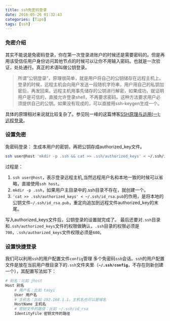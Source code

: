 ```yaml
---
title: ssh免密码登录
date: 2016-05-26 01:32:43
categories: [Tips]
tags: [ssh]
---
```

### 免密介绍

其实不能说是免密码登录，你在第一次登录进账户的时候还是需要密码的。但是再用该受信任用户身份访问其他节点的时候可以让你不用输入密码。也就是一次验证，处处通行。真正的术语叫做公钥登录。

> 所谓”公钥登录”，原理很简单，就是用户将自己的公钥储存在远程主机上。登录的时候，远程主机会向用户发送一段随机字符串，用户用自己的私钥加密后，再发回来。远程主机用事先储存的公钥进行解密，如果成功，就证明用户是可信的，直接允许登录shell，不再要求密码。这种方法要求用户必须提供自己的公钥。如果没有现成的，可以直接用ssh-keygen生成一个。

  <!--more-->

具体的原理相对来说就比较复杂了。参见阮一峰的这篇博客[SSH原理与运用(一):远程登录](http://www.ruanyifeng.com/blog/2011/12/ssh_remote_login.html)。

### 设置免密

免密码登录：
生成本用户的密钥，再把公钥存成authorized_key文件。
``` bash
ssh user@host 'mkdir -p .ssh && cat >> .ssh/authorized_keys' < ~/.ssh/id_rsa.pub
```
过程是：
1. ``ssh user@host``，表示登录远程主机,当然远程用户名和本地一致的时候可以省略，直接使用``ssh host``。
2. ``mkdir -p .ssh``，如果用户主目录中的.ssh目录不存在，就创建一个。
3. ``'cat >> .ssh/authorized_keys' < ~/.ssh/id_rsa.pub``的作用，是将本地的公钥文件``~/.ssh/id_rsa.pub``，重定向追加到远程文件authorized_key的末尾。

写入authorized_keys文件后，公钥登录的设置就完成了。
最后还要对``.ssh``目录和``.ssh/authorized_keys``文件的权限做确认，``.ssh``目录的权限必须是``700``，``.ssh/authorized_keys``文件权限必须是``600``。

### 设置快捷登录
我们可以利用``ssh``的用户配置文件``config``管理 多个免密码``ssh``会话。``ssh``的用户配置文件是放在当前用户根目录下的``.ssh``文件夹里（**``~/.ssh/config``**，不存在则新创建一个），其配置写法如下：
```bash
# 别名：比如 jhost
Host 别名
    # 用户名：比如 taoyi
    User 用户名
    # 主机名：比如 192.168.1.1，主机名也可以是域名
    HostName 主机名
    # 密钥文件的路径：比如 ~/.ssh/id_rsa
    IdentityFile 密钥文件的路径
```
